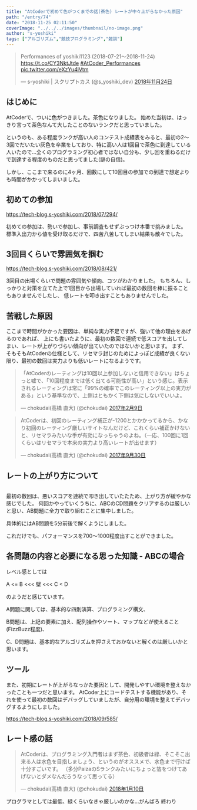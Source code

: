 ```yaml
---
title: "AtCoderで初めて色がつくまでの話(茶色) レートが中々上がらなかった原因"
path: "/entry/74"
date: "2018-11-25 02:11:50"
coverImage: "../../../images/thumbnail/no-image.png"
author: "s-yoshiki"
tags: ["アルゴリズム","競技プログラミング","雑談"]
---
```


<blockquote class="twitter-tweet" data-lang="ja">
<p lang="en" dir="ltr">Performances of yoshiki1123  (2018-07-21〜2018-11-24) <a href="https://t.co/CY3NktJtde">https://t.co/CY3NktJtde</a> <a href="https://twitter.com/hashtag/AtCoder_Performances?src=hash&ref_src=twsrc%5Etfw">#AtCoder_Performances</a> <a href="https://t.co/eXzYu4lVtm">pic.twitter.com/eXzYu4lVtm</a>

— s-yoshiki | スクリプトカス (@s_yoshiki_dev) <a href="https://twitter.com/s_yoshiki_dev/status/1066348147969060864?ref_src=twsrc%5Etfw">2018年11月24日</a></blockquote>

<script async="" src="https://platform.twitter.com/widgets.js" charset="utf-8"></script>

## はじめに

AtCoderで、ついに色がつきました。茶色になりました。
始めた当初は、はっきり言って茶色なんて大したことのないランクだと思っていました。

というのも、ある程度ランクが高い人のコンテスト成績表をみると、最初の2〜3回でだいたい灰色を卒業をしており、特に高い人は1回目で茶色に到達している人いたので...全くのプログラミング初心者ではない自分も、少し回を重ねるだけで到達する程度のものだと思ってました(謎の自信)。

しかし、ここまで来るのに4ヶ月、回数にして10回目の参加での到達で想定よりも時間がかかってしまいました。

## 初めての参加

https://tech-blog.s-yoshiki.com/2018/07/294/

初めての参加は、勢いで参加し、事前調査もせずぶっつけ本番で挑みました。
標準入出力から値を受け取るだけで、四苦八苦してしまい結果も散々でした。

## 3回目くらいで雰囲気を掴む

https://tech-blog.s-yoshiki.com/2018/08/421/

3回目の出場くらいで問題の雰囲気や傾向、コツがわかりました。
もちろん、しっかりと対策を立てた上で1回目から出場していれば最初の数回を棒に振ることもありませんでしたし、
低レートを叩き出すこともありませんでした。

## 苦戦した原因

ここまで時間がかかった要因は、単純な実力不足ですが、強いて他の理由をあげるのであれば、
上にも書いたように、最初の数回で連続で低スコアを出してしまい、レートが上がりづらい傾向が出ていたのではないかと思います。
まず、そもそもAtCoderの仕様として、リセマラ封じのためによっぽど成績が良くない限り、最初の数回は実力よりも低いレートになるようです。

<blockquote class="twitter-tweet" data-lang="ja">
<p lang="ja" dir="ltr">「AtCoderのレーティングは10回以上参加しないと信用できない」はちょっと嘘で、「10回程度までは低く出てる可能性が高い」という感じ。表示されるレーティングは常に「99%の確率でこのレーティング以上の実力がある」という基準なので、上側はともかく下側は気にしないでいいよ。

— chokudai(高橋 直大) (@chokudai) <a href="https://twitter.com/chokudai/status/829601624502919168?ref_src=twsrc%5Etfw">2017年2月9日</a></blockquote>

<script async="" src="https://platform.twitter.com/widgets.js" charset="utf-8"></script>
<blockquote class="twitter-tweet" data-lang="ja">
<p lang="ja" dir="ltr">AtCoderは、初回のレーティング補正が-1200とかかかってるから、かなり初回のレーティング厳しいサイトなんだけど、これくらい補正かけないと、リセマラみたいな手が有効になっちゃうのよね。（一応、100回に1回くらいはリセマラで本来の実力より高いレートが出せます）

— chokudai(高橋 直大) (@chokudai) <a href="https://twitter.com/chokudai/status/914048306661138433?ref_src=twsrc%5Etfw">2017年9月30日</a></blockquote>

<script async="" src="https://platform.twitter.com/widgets.js" charset="utf-8"></script>

## レートの上がり方について

<img src="https://pbs.twimg.com/media/DsyINmHUcAAQsyU.jpg" alt="">

最初の数回は、悪いスコアを連続で叩き出していたたため、上がり方が緩やかな感じでした。
何回かやっていくうちに、ABCのCD問題をクリアするのは厳しいと思い、AB問題に全力で取り組むことに集中しました。

具体的にはAB問題を5分前後で解くようにしました。

これだけでも、パフォーマンスを700〜1000程度出すことができました。

## 各問題の内容と必要になる思った知識 - ABCの場合

レベル感としては

A <= B <<< 壁 <<< C < D

のようだと感じています。

A問題に関しては、基本的な四則演算、プログラミング構文、

B問題は、上記の要素に加え、配列操作やソート、マップなどが使えること(FizzBuzz程度)、

C、D問題は、基本的なアルゴリズムを押さえておかないと解くのは厳しいかと思います。

## ツール

また、初期にレートが上がらなっかた要因として、開発しやすい環境を整えなかったことも一つだと思います。
AtCoder上にコードテストする機能があり、それを使って最初の数回はデバッグしていましたが、自分用の環境を整えてデバッグするようにしました。

https://tech-blog.s-yoshiki.com/2018/09/585/

## レート感の話

<blockquote class="twitter-tweet" data-lang="ja">

<p lang="ja" dir="ltr">AtCoderは、プログラミング入門者はまず茶色、初級者は緑、そこそこ出来る人は水色を目指しましょう、というのがオススメで、水色まで行けば十分すごいです。
（多分PaizaのSランクみたいにちょっと箔をつけてあげないとダメなんだろうなって思ってる）

— chokudai(高橋 直大) (@chokudai) <a href="https://twitter.com/chokudai/status/950891657007779840?ref_src=twsrc%5Etfw">2018年1月10日</a></blockquote>

<script async="" src="https://platform.twitter.com/widgets.js" charset="utf-8"></script>

プログラマとしては最低、緑くらいなきゃ厳しいのかな...がんばろ
終わり
